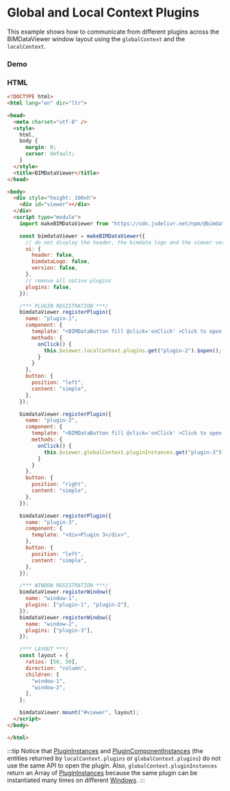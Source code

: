 # Global and Local Context Plugins

This example shows how to communicate from different plugins across the BIMDataViewer window layout using the `globalContext` and the `localContext`.

### Demo

<ClientOnly>
  <BIMDataViewer config="contextPlugins"/>
</ClientOnly>

### HTML

```html
<!DOCTYPE html>
<html lang="en" dir="ltr">

<head>
  <meta charset="utf-8" />
  <style>
    html,
    body {
      margin: 0;
      cursor: default;
    }
  </style>
  <title>BIMDataViewer</title>
</head>

<body>
  <div style="height: 100vh">
    <div id="viewer"></div>
  </div>
  <script type="module">
    import makeBIMDataViewer from "https://cdn.jsdelivr.net/npm/@bimdata/viewer@2.1.0-beta.3";

    const bimdataViewer = makeBIMDataViewer({
      // do not display the header, the bimdata logo and the viewer version
      ui: {
        header: false,
        bimdataLogo: false,
        version: false,
      },
      // remove all native plugins
      plugins: false,
    });

    /*** PLUGIN REGISTRATION ***/
    bimdataViewer.registerPlugin({
      name: "plugin-1",
      component: {
        template: "<BIMDataButton fill @click='onClick' >Click to open the plugin 2</BIMDataButton>",
        methods: {
          onClick() {
            this.$viewer.localContext.plugins.get("plugin-2").$open();
          }
        }
      },
      button: {
        position: "left",
        content: "simple",
      },
    });

    bimdataViewer.registerPlugin({
      name: "plugin-2",
      component: {
        template: "<BIMDataButton fill @click='onClick' >Click to open the plugin 3</BIMDataButton>",
        methods: {
          onClick() {
            this.$viewer.globalContext.pluginInstances.get("plugin-3")[0].open();
          }
        }
      },
      button: {
        position: "right",
        content: "simple",
      },
    });

    bimdataViewer.registerPlugin({
      name: "plugin-3",
      component: {
        template: "<div>Plugin 3</div>",
      },
      button: {
        position: "left",
        content: "simple",
      },
    });

    /*** WINDOW REGISTRATION ***/
    bimdataViewer.registerWindow({
      name: "window-1",
      plugins: ["plugin-1", "plugin-2"],
    });
    bimdataViewer.registerWindow({
      name: "window-2",
      plugins: ["plugin-3"],
    });

    /*** LAYOUT ***/
    const layout = {
      ratios: [50, 50],
      direction: "column",
      children: [
        "window-1",
        "window-2",
      ],
    };

    bimdataViewer.mount("#viewer", layout);
  </script>
</body>

</html>
```

:::tip
Notice that [PluginInstances](../reference/plugin.html#plugin-instance) and [PluginComponentInstances](../reference/plugin.html#plugin-component-instance) (the entities returned by `localContext.plugins` or `globalContext.plugins`) do not use the same API to open the plugin. Also, `globalContext.pluginInstances` return an Array of [PluginInstances](../reference/plugin.html#plugin-instance) because the same plugin can be instantiated many times on different [Windows](../reference/window.html).
:::